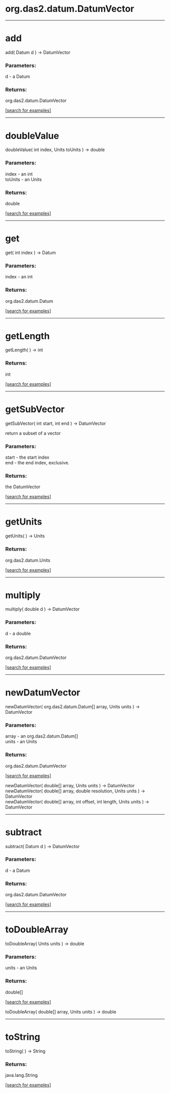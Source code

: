 # org.das2.datum.DatumVector
***
<a name="add"></a>
# add
add( Datum d ) &rarr; DatumVector



### Parameters:
d - a Datum

### Returns:
org.das2.datum.DatumVector


<a href="https://github.com/autoplot/dev/search?q=add&unscoped_q=add">[search for examples]</a>

***
<a name="doubleValue"></a>
# doubleValue
doubleValue( int index, Units toUnits ) &rarr; double



### Parameters:
index - an int
<br>toUnits - an Units

### Returns:
double


<a href="https://github.com/autoplot/dev/search?q=doubleValue&unscoped_q=doubleValue">[search for examples]</a>

***
<a name="get"></a>
# get
get( int index ) &rarr; Datum



### Parameters:
index - an int

### Returns:
org.das2.datum.Datum


<a href="https://github.com/autoplot/dev/search?q=get&unscoped_q=get">[search for examples]</a>

***
<a name="getLength"></a>
# getLength
getLength(  ) &rarr; int



### Returns:
int


<a href="https://github.com/autoplot/dev/search?q=getLength&unscoped_q=getLength">[search for examples]</a>

***
<a name="getSubVector"></a>
# getSubVector
getSubVector( int start, int end ) &rarr; DatumVector

return a subset of a vector

### Parameters:
start - the start index
<br>end - the end index, exclusive.

### Returns:
the DatumVector

<a href="https://github.com/autoplot/dev/search?q=getSubVector&unscoped_q=getSubVector">[search for examples]</a>

***
<a name="getUnits"></a>
# getUnits
getUnits(  ) &rarr; Units



### Returns:
org.das2.datum.Units


<a href="https://github.com/autoplot/dev/search?q=getUnits&unscoped_q=getUnits">[search for examples]</a>

***
<a name="multiply"></a>
# multiply
multiply( double d ) &rarr; DatumVector



### Parameters:
d - a double

### Returns:
org.das2.datum.DatumVector


<a href="https://github.com/autoplot/dev/search?q=multiply&unscoped_q=multiply">[search for examples]</a>

***
<a name="newDatumVector"></a>
# newDatumVector
newDatumVector( org.das2.datum.Datum[] array, Units units ) &rarr; DatumVector



### Parameters:
array - an org.das2.datum.Datum[]
<br>units - an Units

### Returns:
org.das2.datum.DatumVector


<a href="https://github.com/autoplot/dev/search?q=newDatumVector&unscoped_q=newDatumVector">[search for examples]</a>

newDatumVector( double[] array, Units units ) &rarr; DatumVector<br>
newDatumVector( double[] array, double resolution, Units units ) &rarr; DatumVector<br>
newDatumVector( double[] array, int offset, int length, Units units ) &rarr; DatumVector<br>
***
<a name="subtract"></a>
# subtract
subtract( Datum d ) &rarr; DatumVector



### Parameters:
d - a Datum

### Returns:
org.das2.datum.DatumVector


<a href="https://github.com/autoplot/dev/search?q=subtract&unscoped_q=subtract">[search for examples]</a>

***
<a name="toDoubleArray"></a>
# toDoubleArray
toDoubleArray( Units units ) &rarr; double



### Parameters:
units - an Units

### Returns:
double[]


<a href="https://github.com/autoplot/dev/search?q=toDoubleArray&unscoped_q=toDoubleArray">[search for examples]</a>

toDoubleArray( double[] array, Units units ) &rarr; double<br>
***
<a name="toString"></a>
# toString
toString(  ) &rarr; String



### Returns:
java.lang.String


<a href="https://github.com/autoplot/dev/search?q=toString&unscoped_q=toString">[search for examples]</a>

